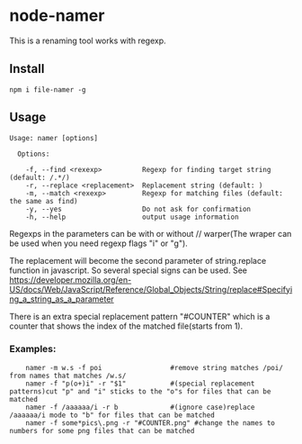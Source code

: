 # node-namer

This is a renaming tool works with regexp.

## Install
```
npm i file-namer -g
```

## Usage

```	
Usage: namer [options]

  Options:

    -f, --find <rexexp>          Regexp for finding target string (default: /.*/)
    -r, --replace <replacement>  Replacement string (default: )
    -m, --match <rexexp>         Regexp for matching files (default: the same as find)
    -y, --yes                    Do not ask for confirmation
    -h, --help                   output usage information
```

Regexps in the parameters can be with or without // warper(The wraper can be used when you need regexp flags "i" or "g").


The replacement will become the second parameter of string.replace function in javascript. So several special signs can be used.
See https://developer.mozilla.org/en-US/docs/Web/JavaScript/Reference/Global_Objects/String/replace#Specifying_a_string_as_a_parameter
    
There is an extra special replacement pattern "#COUNTER" which is a counter that shows the index of the matched file(starts from 1).

### Examples:

```shell
    namer -m w.s -f poi                 #remove string matches /poi/ from names that matches /w.s/
    namer -f "p(o+)i" -r "$1"           #(special replacement patterns)cut "p" and "i" sticks to the "o"s for files that can be matched
    namer -f /aaaaaa/i -r b             #(ignore case)replace /aaaaaa/i mode to "b" for files that can be matched
    namer -f some*pics\.png -r "#COUNTER.png" #change the names to numbers for some png files that can be matched
```
